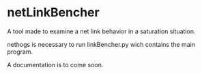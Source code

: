 # netLinkBencher
A tool made to examine a net link behavior in a saturation situation.

nethogs is necessary to run linkBencher.py wich contains the main program.

A documentation is to come soon.
